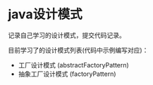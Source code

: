 # java设计模式

记录自己学习的设计模式，提交代码记录。

目前学习了的设计模式列表(代码中示例编写对应)：

- 工厂设计模式 (abstractFactoryPattern)
- 抽象工厂设计模式 (factoryPattern)

